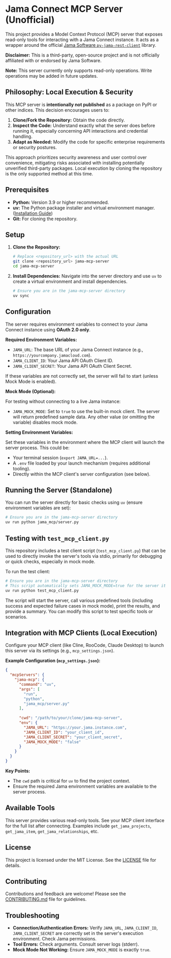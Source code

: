 # Jama Connect MCP Server (Unofficial)

This project provides a Model Context Protocol (MCP) server that exposes read-only tools for interacting with a Jama Connect instance. It acts as a wrapper around the official [Jama Software `py-jama-rest-client`](https://github.com/JamaSoftware/py-jama-rest-client) library.

**Disclaimer:** This is a third-party, open-source project and is not officially affiliated with or endorsed by Jama Software.

**Note:** This server currently only supports read-only operations. Write operations may be added in future updates.

## Philosophy: Local Execution & Security

This MCP server is **intentionally not published** as a package on PyPI or other indices. This decision encourages users to:

1.  **Clone/Fork the Repository:** Obtain the code directly.
2.  **Inspect the Code:** Understand exactly what the server does before running it, especially concerning API interactions and credential handling.
3.  **Adapt as Needed:** Modify the code for specific enterprise requirements or security postures.

This approach prioritizes security awareness and user control over convenience, mitigating risks associated with installing potentially unverified third-party packages. Local execution by cloning the repository is the only supported method at this time.

## Prerequisites

*   **Python:** Version 3.9 or higher recommended.
*   **uv:** The Python package installer and virtual environment manager. ([Installation Guide](https://github.com/astral-sh/uv#installation))
*   **Git:** For cloning the repository.

## Setup

1.  **Clone the Repository:**
    ```bash
    # Replace <repository_url> with the actual URL
    git clone <repository_url> jama-mcp-server
    cd jama-mcp-server
    ```

2.  **Install Dependencies:**
    Navigate into the server directory and use `uv` to create a virtual environment and install dependencies.
    ```bash
    # Ensure you are in the jama-mcp-server directory
    uv sync
    ```

## Configuration

The server requires environment variables to connect to your Jama Connect instance using **OAuth 2.0 only**.

**Required Environment Variables:**

*   `JAMA_URL`: The base URL of your Jama Connect instance (e.g., `https://yourcompany.jamacloud.com`).
*   `JAMA_CLIENT_ID`: Your Jama API OAuth Client ID.
*   `JAMA_CLIENT_SECRET`: Your Jama API OAuth Client Secret.

If these variables are not correctly set, the server will fail to start (unless Mock Mode is enabled).

**Mock Mode (Optional):**

For testing without connecting to a live Jama instance:

*   `JAMA_MOCK_MODE`: Set to `true` to use the built-in mock client. The server will return predefined sample data. Any other value (or omitting the variable) disables mock mode.

**Setting Environment Variables:**

Set these variables in the environment where the MCP client will launch the server process. This could be:
*   Your terminal session (`export JAMA_URL=...`).
*   A `.env` file loaded by your launch mechanism (requires additional tooling).
*   Directly within the MCP client's server configuration (see below).

## Running the Server (Standalone)

You can run the server directly for basic checks using `uv` (ensure environment variables are set):

```bash
# Ensure you are in the jama-mcp-server directory
uv run python jama_mcp/server.py
```
## Testing with `test_mcp_client.py`

This repository includes a test client script (`test_mcp_client.py`) that can be used to directly invoke the server's tools via stdio, primarily for debugging or quick checks, especially in mock mode.

To run the test client:

```bash
# Ensure you are in the jama-mcp-server directory
# This script automatically sets JAMA_MOCK_MODE=true for the server it launches
uv run python test_mcp_client.py
```

The script will start the server, call various predefined tools (including success and expected failure cases in mock mode), print the results, and provide a summary. You can modify this script to test specific tools or scenarios.


## Integration with MCP Clients (Local Execution)

Configure your MCP client (like Cline, RooCode, Claude Desktop) to launch this server via its settings (e.g., `mcp_settings.json`).

**Example Configuration (`mcp_settings.json`):**

```json
{
  "mcpServers": {
    "jama-mcp": {
      "command": "uv",
      "args": [
        "run",
        "python",
        "jama_mcp/server.py"
      ],
      
      "cwd": "/path/to/your/clone/jama-mcp-server",
      "env": {
        "JAMA_URL": "https://your.jama.instance.com",
        "JAMA_CLIENT_ID": "your_client_id",
        "JAMA_CLIENT_SECRET": "your_client_secret",
        "JAMA_MOCK_MODE": "false"
      }
    }
  }
}
```

**Key Points:**
*   The `cwd` path is critical for `uv` to find the project context.
*   Ensure the required Jama environment variables are available to the server process.

## Available Tools

This server provides various read-only tools. See your MCP client interface for the full list after connecting. Examples include `get_jama_projects`, `get_jama_item`, `get_jama_relationships`, etc.

## License

This project is licensed under the MIT License. See the [LICENSE](LICENSE) file for details.

## Contributing

Contributions and feedback are welcome! Please see the [CONTRIBUTING.md](CONTRIBUTING.md) file for guidelines.

## Troubleshooting

*   **Connection/Authentication Errors:** Verify `JAMA_URL`, `JAMA_CLIENT_ID`, `JAMA_CLIENT_SECRET` are correctly set in the server's execution environment. Check Jama permissions.
*   **Tool Errors:** Check arguments. Consult server logs (stderr).
*   **Mock Mode Not Working:** Ensure `JAMA_MOCK_MODE` is exactly `true`.